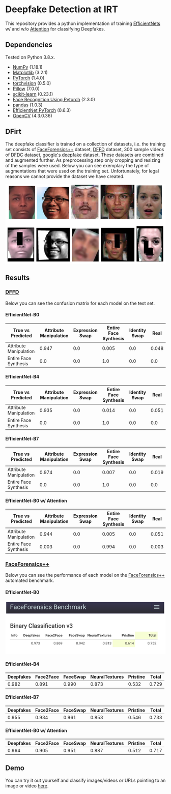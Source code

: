 # Deepfake Detection at IRT

This repository provides a python implementation of training [EfficientNets](https://arxiv.org/pdf/1905.11946.pdf) w/ and w/o [Attention](https://arxiv.org/pdf/1804.02391.pdf) for classifying Deepfakes.

## Dependencies
Tested on Python 3.8.x.
* [NumPy](http://www.numpy.org/) (1.18.1)
* [Matplotlib](https://matplotlib.org/) (3.2.1)
* [PyTorch](https://pytorch.org/) (1.4.0)
* [torchvision](https://pytorch.org/docs/stable/torchvision/index.html) (0.5.0)
* [Pillow](https://pillow.readthedocs.io/en/stable/#) (7.0.0)
* [scikit-learn](https://scikit-learn.org/stable/index.html#) (0.23.1)
* [Face Recognition Using Pytorch](https://github.com/timesler/facenet-pytorch) (2.3.0)
* [pandas](https://pandas.pydata.org/) (1.0.3)
* [EfficientNet PyTorch](https://github.com/lukemelas/EfficientNet-PyTorch) (0.6.3)
* [OpenCV](https://opencv.org/) (4.3.0.36)

## DFirt
The deepfake classifier is trained on a collection of datasets, i.e. the training set consists of [FaceForensics++](http://www.niessnerlab.org/projects/roessler2019faceforensicspp.html) dataset, [DFFD](http://cvlab.cse.msu.edu/dffd-dataset.html) dataset, 300 sample videos of [DFDC](https://ai.facebook.com/datasets/dfdc/) dataset, [google's deepfake](https://ai.googleblog.com/2019/09/contributing-data-to-deepfake-detection.html) dataset. These datasets are combined and augmented further. As preprocessing step only cropping and resizing of the samples were used. Below you can see exemplary the type of augmentations that were used on the training set. Unfortunately, for legal reasons we cannot provide the dataset we have created.

<p align='center'>  
    <img align="center" src="imgs/augmentation.PNG"/>
</p>

## Results

### [DFFD](http://cvlab.cse.msu.edu/dffd-dataset.html)
Below you can see the confusion matrix for each model on the test set.  

#### EfficientNet-B0

|True vs Predicted|Attribute Manipulation|Expression Swap|Entire Face Synthesis|Identity Swap|Real|
|---|---|---|---|---|---|
|Attribute Manipulation|0.947|0.0|0.005|0.0|0.048|
|Entire Face Synthesis|0.0|0.0|1.0|0.0|0.0|

#### EfficientNet-B4 

|True vs Predicted|Attribute Manipulation|Expression Swap|Entire Face Synthesis|Identity Swap|Real|
|---|---|---|---|---|---|
|Attribute Manipulation|0.935|0.0|0.014|0.0|0.051|
|Entire Face Synthesis|0.0|0.0|1.0|0.0|0.0|

#### EfficientNet-B7

|True vs Predicted|Attribute Manipulation|Expression Swap|Entire Face Synthesis|Identity Swap|Real|
|---|---|---|---|---|---|
|Attribute Manipulation|0.974|0.0|0.007|0.0|0.019|
|Entire Face Synthesis|0.0|0.0|1.0|0.0|0.0|

#### EfficientNet-B0 w/ Attention

|True vs Predicted|Attribute Manipulation|Expression Swap|Entire Face Synthesis|Identity Swap|Real|
|---|---|---|---|---|---|
|Attribute Manipulation|0.944|0.0|0.005|0.0|0.051|
|Entire Face Synthesis|0.003|0.0|0.994|0.0|0.003|

### [FaceForensics++](http://www.niessnerlab.org/projects/roessler2019faceforensicspp.html) 

Below you can see the performance of each model on the [FaceForensics++](http://www.niessnerlab.org/projects/roessler2019faceforensicspp.html) automated benchmark.
#### EfficientNet-B0
<p align="center">  
    <img src="imgs/EfficientNetB0ffpp.PNG" width="550"/>
</p>

#### EfficientNet-B4

|Deepfakes|Face2Face|FaceSwap|NeuralTextures|Pristine|Total|
|---|---|---|---|---|---|
|0.982|0.891|0.990|0.873|0.532|0.729|

#### EfficientNet-B7

|Deepfakes|Face2Face|FaceSwap|NeuralTextures|Pristine|Total|
|---|---|---|---|---|---|
|0.955|0.934|0.961|0.853|0.546|0.733|

#### EfficientNet-B0 w/ Attention

|Deepfakes|Face2Face|FaceSwap|NeuralTextures|Pristine|Total|
|---|---|---|---|---|---|
|0.964|0.905|0.951|0.887|0.512|0.717|

## Demo

You can try it out yourself and classify images/videos or URLs pointing to an image or video [here](http://dfd.193.96.226.169.nip.io/).